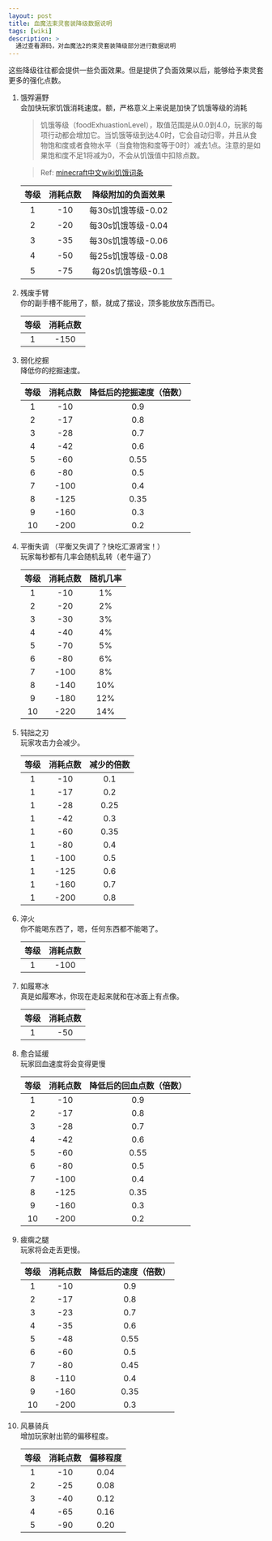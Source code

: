 ```yaml
---
layout: post
title: 血魔法束灵套装降级数据说明
tags: [wiki]
description: >
  通过查看源码，对血魔法2的束灵套装降级部分进行数据说明
---
```


这些降级往往都会提供一些负面效果。但是提供了负面效果以后，能够给予束灵套更多的强化点数。

1. 饿殍遍野              
	会加快玩家饥饿消耗速度。额，严格意义上来说是加快了饥饿等级的消耗
  
	> 饥饿等级（foodExhuastionLevel），取值范围是从0.0到4.0，玩家的每项行动都会增加它。当饥饿等级到达4.0时，它会自动归零，并且从食物饱和度或者食物水平（当食物饱和度等于0时）减去1点。注意的是如果饱和度不足1将减为0，不会从饥饿值中扣除点数。    

	> Ref: [minecraft中文wiki饥饿词条](http://minecraft-zh.gamepedia.com/%E9%A5%A5%E9%A5%BF)

	| 等级 | 消耗点数 | 降级附加的负面效果 |
	| :--: | :------: | :----------------: |
	| 1    | -10      | 每30s饥饿等级-0.02 |
	| 2    | -20      | 每30s饥饿等级-0.04 |
	| 3    | -35      | 每30s饥饿等级-0.06 |
	| 4    | -50      | 每25s饥饿等级-0.08 |
	| 5    | -75      | 每20s饥饿等级-0.1  |

2. 残废手臂            
	你的副手槽不能用了，额，就成了摆设，顶多能放放东西而已。

	| 等级 | 消耗点数 |
	| :--: | :------: |
	| 1    | -150     |

3. 弱化挖掘             
	降低你的挖掘速度。

	| 等级 | 消耗点数 | 降低后的挖掘速度（倍数） |
	| :--: | :------: | :----------------------: |
	| 1    | -10      | 0.9                      |
	| 2    | -17      | 0.8                      |
	| 3    | -28      | 0.7                      |
	| 4    | -42      | 0.6                      |
	| 5    | -60      | 0.55                     |
	| 6    | -80      | 0.5                      |
	| 7    | -100     | 0.4                      |
	| 8    | -125     | 0.35                     |
	| 9    | -160     | 0.3                      |
	| 10   | -200     | 0.2                      |

4. 平衡失调 （平衡又失调了？快吃汇源肾宝！）            
	玩家每秒都有几率会随机乱转（老牛逼了）

	| 等级 | 消耗点数 | 随机几率 |
	| :--: | :------: | :------: |
	| 1    | -10      | 1%       |
	| 2    | -20      | 2%       |
	| 3    | -30      | 3%       |
	| 4    | -40      | 4%       |
	| 5    | -70      | 5%       |
	| 6    | -80      | 6%       |
	| 7    | -100     | 8%       |
	| 8    | -140     | 10%      |
	| 9    | -180     | 12%      |
	| 10   | -220     | 14%      |

5. 钝拙之刃          
	玩家攻击力会减少。           

	| 等级 | 消耗点数 | 减少的倍数 |
	| :--: | :------: | :--------: |
	| 1    | -10      | 0.1        |
	| 1    | -17      | 0.2        |
	| 1    | -28      | 0.25       |
	| 1    | -42      | 0.3        |
	| 1    | -60      | 0.35       |
	| 1    | -80      | 0.4        |
	| 1    | -100     | 0.5        |
	| 1    | -125     | 0.6        |
	| 1    | -160     | 0.7        |
	| 1    | -200     | 0.8        |

6. 淬火        
	你不能喝东西了，嗯，任何东西都不能喝了。

	| 等级 | 消耗点数 |
	| :--: | :------: |
	| 1    | -100     |

7. 如履寒冰           
	真是如履寒冰，你现在走起来就和在冰面上有点像。

	| 等级 | 消耗点数 |
	| :--: | :------: |
	| 1    | -50      |

8. 愈合延缓           
	玩家回血速度将会变得更慢

	| 等级 | 消耗点数 | 降低后的回血点数（倍数） |
	| :--: | :------: | :----------------------: |
	| 1    | -10      | 0.9                      |
	| 2    | -17      | 0.8                      |
	| 3    | -28      | 0.7                      |
	| 4    | -42      | 0.6                      |
	| 5    | -60      | 0.55                     |
	| 6    | -80      | 0.5                      |
	| 7    | -100     | 0.4                      |
	| 8    | -125     | 0.35                     |
	| 9    | -160     | 0.3                      |
	| 10   | -200     | 0.2                      |

9. 疲瘸之腿           
	玩家将会走丢更慢。

	| 等级 | 消耗点数 | 降低后的速度（倍数） |
	| :--: | :------: | :------------------: |
	| 1    | -10      | 0.9                  |
	| 2    | -17      | 0.8                  |
	| 3    | -23      | 0.7                  |
	| 4    | -35      | 0.6                  |
	| 5    | -48      | 0.55                 |
	| 6    | -60      | 0.5                  |
	| 7    | -80      | 0.45                 |
	| 8    | -110     | 0.4                  |
	| 9    | -160     | 0.35                 |
	| 10   | -200     | 0.3                  |

10. 风暴骑兵           	
	增加玩家射出箭的偏移程度。

	| 等级 | 消耗点数 | 偏移程度|
	| :--: | :------: | :-----: |
	| 1    | -10      | 0.04    |
	| 2    | -25      | 0.08    |
	| 3    | -40      | 0.12    |
	| 4    | -65      | 0.16    |
	| 5    | -90      | 0.20    |
